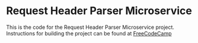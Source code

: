 # Request Header Parser Microservice

This is the code for the Request Header Parser Microservice project. Instructions for building the project can be found at [FreeCodeCamp](https://www.freecodecamp.org/learn/apis-and-microservices/apis-and-microservices-projects/request-header-parser-microservice)
